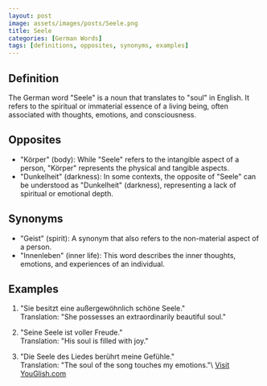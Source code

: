 ```yaml
---
layout: post
image: assets/images/posts/Seele.png
title: Seele
categories: [German Words]
tags: [definitions, opposites, synonyms, examples]
---
```


## Definition

The German word "Seele" is a noun that translates to "soul" in English. It refers to the spiritual or immaterial essence of a living being, often associated with thoughts, emotions, and consciousness.

## Opposites

- "Körper" (body): While "Seele" refers to the intangible aspect of a person, "Körper" represents the physical and tangible aspects.
- "Dunkelheit" (darkness): In some contexts, the opposite of "Seele" can be understood as "Dunkelheit" (darkness), representing a lack of spiritual or emotional depth.

## Synonyms

- "Geist" (spirit): A synonym that also refers to the non-material aspect of a person.
- "Innenleben" (inner life): This word describes the inner thoughts, emotions, and experiences of an individual.

## Examples

1. "Sie besitzt eine außergewöhnlich schöne Seele."  
   Translation: "She possesses an extraordinarily beautiful soul."
   
2. "Seine Seele ist voller Freude."  
   Translation: "His soul is filled with joy."
   
3. "Die Seele des Liedes berührt meine Gefühle."  
   Translation: "The soul of the song touches my emotions."\ <a id="yg-widget-0" class="youglish-widget" data-query="Seele" data-lang="german" data-components="8412" data-auto-start="0" data-bkg-color="theme_light" data-title="How%20to%20pronounce%20Seele%20in%20German"  rel="nofollow" href="https://youglish.com">Visit YouGlish.com</a><script async src="https://youglish.com/public/emb/widget.js" charset="utf-8"></script>